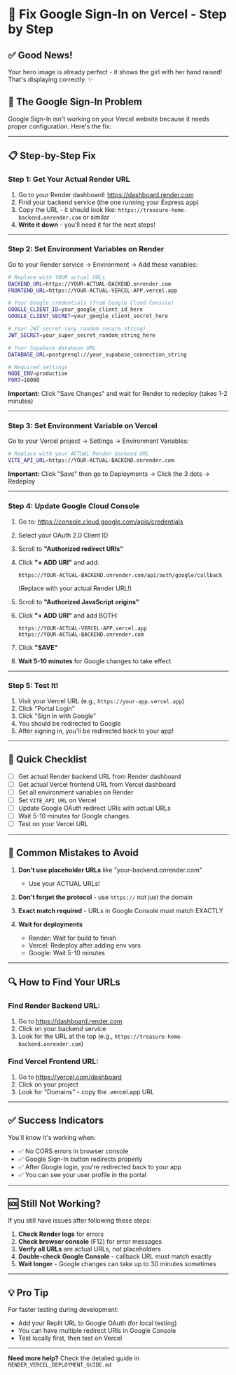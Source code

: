 # 🔧 Fix Google Sign-In on Vercel - Step by Step

## ✅ Good News!
Your hero image is already perfect - it shows the girl with her hand raised! That's displaying correctly. ✨

## 🔴 The Google Sign-In Problem

Google Sign-In isn't working on your Vercel website because it needs proper configuration. Here's the fix:

---

## 📋 **Step-by-Step Fix**

### **Step 1: Get Your Actual Render URL**

1. Go to your Render dashboard: https://dashboard.render.com
2. Find your backend service (the one running your Express app)
3. Copy the URL - it should look like: `https://treasure-home-backend.onrender.com` or similar
4. **Write it down** - you'll need it for the next steps!

---

### **Step 2: Set Environment Variables on Render**

Go to your Render service → Environment → Add these variables:

```bash
# Replace with YOUR actual URLs
BACKEND_URL=https://YOUR-ACTUAL-BACKEND.onrender.com
FRONTEND_URL=https://YOUR-ACTUAL-VERCEL-APP.vercel.app

# Your Google credentials (from Google Cloud Console)
GOOGLE_CLIENT_ID=your_google_client_id_here
GOOGLE_CLIENT_SECRET=your_google_client_secret_here

# Your JWT secret (any random secure string)
JWT_SECRET=your_super_secret_random_string_here

# Your Supabase database URL
DATABASE_URL=postgresql://your_supabase_connection_string

# Required settings
NODE_ENV=production
PORT=10000
```

**Important:** Click "Save Changes" and wait for Render to redeploy (takes 1-2 minutes)

---

### **Step 3: Set Environment Variable on Vercel**

Go to your Vercel project → Settings → Environment Variables:

```bash
# Replace with your ACTUAL Render backend URL
VITE_API_URL=https://YOUR-ACTUAL-BACKEND.onrender.com
```

**Important:** Click "Save" then go to Deployments → Click the 3 dots → Redeploy

---

### **Step 4: Update Google Cloud Console**

1. Go to: https://console.cloud.google.com/apis/credentials
2. Select your OAuth 2.0 Client ID
3. Scroll to **"Authorized redirect URIs"**
4. Click **"+ ADD URI"** and add:
   ```
   https://YOUR-ACTUAL-BACKEND.onrender.com/api/auth/google/callback
   ```
   (Replace with your actual Render URL!)

5. Scroll to **"Authorized JavaScript origins"**
6. Click **"+ ADD URI"** and add BOTH:
   ```
   https://YOUR-ACTUAL-VERCEL-APP.vercel.app
   https://YOUR-ACTUAL-BACKEND.onrender.com
   ```

7. Click **"SAVE"**
8. **Wait 5-10 minutes** for Google changes to take effect

---

### **Step 5: Test It!**

1. Visit your Vercel URL (e.g., `https://your-app.vercel.app`)
2. Click "Portal Login"
3. Click "Sign in with Google"
4. You should be redirected to Google
5. After signing in, you'll be redirected back to your app!

---

## 🎯 Quick Checklist

- [ ] Get actual Render backend URL from Render dashboard
- [ ] Get actual Vercel frontend URL from Vercel dashboard
- [ ] Set all environment variables on Render
- [ ] Set `VITE_API_URL` on Vercel
- [ ] Update Google OAuth redirect URIs with actual URLs
- [ ] Wait 5-10 minutes for Google changes
- [ ] Test on your Vercel URL

---

## 🚨 Common Mistakes to Avoid

1. **Don't use placeholder URLs** like "your-backend.onrender.com"
   - Use your ACTUAL URLs!

2. **Don't forget the protocol** - use `https://` not just the domain

3. **Exact match required** - URLs in Google Console must match EXACTLY

4. **Wait for deployments** 
   - Render: Wait for build to finish
   - Vercel: Redeploy after adding env vars
   - Google: Wait 5-10 minutes

---

## 🔍 How to Find Your URLs

### Find Render Backend URL:
1. Go to https://dashboard.render.com
2. Click on your backend service
3. Look for the URL at the top (e.g., `https://treasure-home-backend.onrender.com`)

### Find Vercel Frontend URL:
1. Go to https://vercel.com/dashboard
2. Click on your project
3. Look for "Domains" - copy the .vercel.app URL

---

## ✅ Success Indicators

You'll know it's working when:
- ✅ No CORS errors in browser console
- ✅ Google Sign-In button redirects properly
- ✅ After Google login, you're redirected back to your app
- ✅ You can see your user profile in the portal

---

## 🆘 Still Not Working?

If you still have issues after following these steps:

1. **Check Render logs** for errors
2. **Check browser console** (F12) for error messages
3. **Verify all URLs** are actual URLs, not placeholders
4. **Double-check Google Console** - callback URL must match exactly
5. **Wait longer** - Google changes can take up to 30 minutes sometimes

---

## 💡 Pro Tip

For faster testing during development:
- Add your Replit URL to Google OAuth (for local testing)
- You can have multiple redirect URIs in Google Console
- Test locally first, then test on Vercel

---

**Need more help?** Check the detailed guide in `RENDER_VERCEL_DEPLOYMENT_GUIDE.md`
